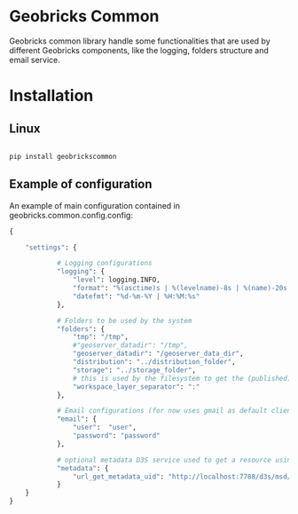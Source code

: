 Geobricks Common
==============

Geobricks common library handle some functionalities that are used by different Geobricks components, like the logging, folders structure and email service.


# Installation

## Linux

```python

pip install geobrickscommon

```

## Example of configuration

An example of main configuration contained in geobricks.common.config.config:

```python
{

    "settings": {

            # Logging configurations
            "logging": {
                "level": logging.INFO,
                "format": "%(asctime)s | %(levelname)-8s | %(name)-20s | Line: %(lineno)-5d | %(message)s",
                "datefmt": "%d-%m-%Y | %H:%M:%s"
            },

            # Folders to be used by the system
            "folders": {
                "tmp": "/tmp",
                #"geoserver_datadir": "/tmp",
                "geoserver_datadir": "/geoserver_data_dir",
                "distribution": "../distribution_folder",
                "storage": "../storage_folder",
                # this is used by the filesystem to get the (published) layers in the file system
                "workspace_layer_separator": ":"
            },

            # Email configurations (for now uses gmail as default client)
            "email": {
                "user":  "user",
                "password": "password"
            },

            # optional metadata D3S service used to get a resource using its UID
            "metadata": {
                "url_get_metadata_uid": "http://localhost:7788/d3s/msd/resources/metadata/uid/<uid>",
            }
    }
}
```